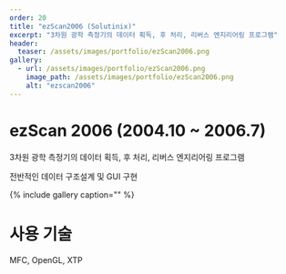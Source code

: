 ```yaml
---
order: 20
title: "ezScan2006 (Solutinix)"
excerpt: "3차원 광학 측정기의 데이터 획득, 후 처리, 리버스 엔지리어링 프로그램"
header:
  teaser: /assets/images/portfolio/ezScan2006.png
gallery:
  - url: /assets/images/portfolio/ezScan2006.png
    image_path: /assets/images/portfolio/ezScan2006.png
    alt: "ezscan2006"
---
```


# ezScan 2006 (2004.10 ~ 2006.7)
3차원 광학 측정기의 데이터 획득, 후 처리, 리버스 엔지리어링 프로그램

전반적인 데이터 구조설계 및 GUI 구현

{% include gallery caption="" %}

# 사용 기술
MFC, OpenGL, XTP